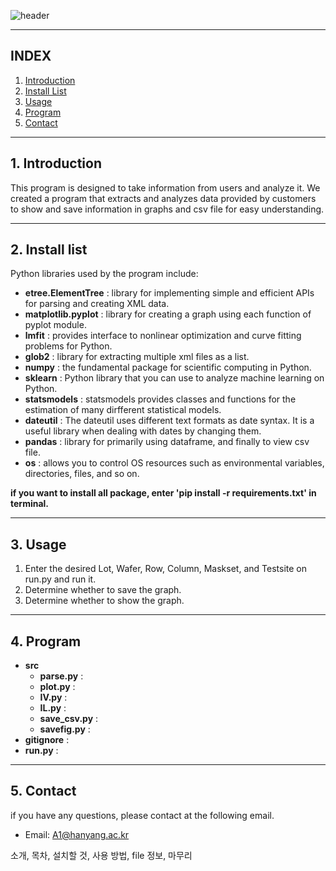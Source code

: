 ![header](https://capsule-render.vercel.app/api?type=Waving&color=auto&height=200&section=header&text=PE2_teamA1_project&fontSize=65)

***
## INDEX
1. [Introduction](#1-Introduction)
2. [Install List](#2-Install-list)
3. [Usage](#3-Usage)
4. [Program](#4-Program)
5. [Contact](#5-Contact)
***
## 1. Introduction
This program is designed to take information from users and analyze it. We created a program 
that extracts and analyzes data provided by customers to show and save information in graphs and csv file for easy understanding.
***
## 2. Install list
Python libraries used by the program include: 

- **etree.ElementTree** : library for implementing simple and efficient APIs for parsing and creating XML data.
- **matplotlib.pyplot** : library for creating a graph using each function of pyplot module. 
- **lmfit** : provides interface to nonlinear optimization and curve fitting problems for Python.
- **glob2** : library for extracting multiple xml files as a list.
- **numpy** : the fundamental package for scientific computing in Python.
- **sklearn** : Python library that you can use to analyze machine learning on Python.
- **statsmodels** : statsmodels provides classes and functions for the estimation of many dirfferent statistical models.
- **dateutil** : The dateutil uses different text formats as date syntax. It is a useful library when dealing with dates by changing them.
- **pandas** : library for primarily using dataframe, and finally to view csv file.
- **os** : allows you to control OS resources such as environmental variables, directories, files, and so on.  
  
**if you want to install all package, enter 'pip install -r requirements.txt' in terminal.**
***
## 3. Usage
1. Enter the desired Lot, Wafer, Row, Column, Maskset, and Testsite on run.py and run it.
2. Determine whether to save the graph.
3. Determine whether to show the graph.
***
## 4. Program
- **src**
  - **parse.py** :
  - **plot.py** :
  - **IV.py** :
  - **IL.py** :
  - **save_csv.py** :
  - **savefig.py** :
- **gitignore** :
- **run.py** :
***
## 5. Contact
if you have any questions, please contact at the following email.
* Email: <A1@hanyang.ac.kr>


소개, 목차, 설치할 것, 사용 방법, file 정보, 마무리
